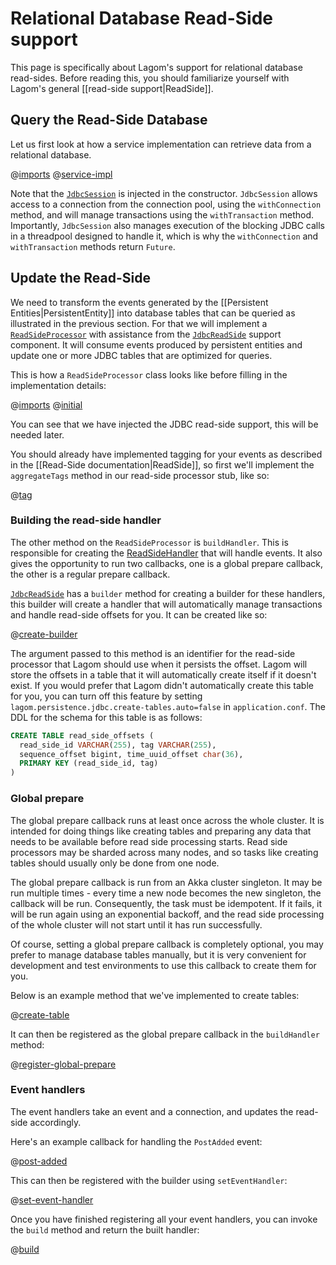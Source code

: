 # Relational Database Read-Side support

This page is specifically about Lagom's support for relational database read-sides.  Before reading this, you should familiarize yourself with Lagom's general [[read-side support|ReadSide]].

## Query the Read-Side Database

Let us first look at how a service implementation can retrieve data from a relational database.

@[imports](code/docs/home/scaladsl/persistence/RDBMSReadSideQuery.scala)
@[service-impl](code/docs/home/scaladsl/persistence/RDBMSReadSideQuery.scala)

Note that the [`JdbcSession`](api/index.html#com/lightbend/lagom/scaladsl/persistence/jdbc/JdbcSession) is injected in the constructor. `JdbcSession` allows access to a connection from the connection pool, using the `withConnection` method, and will manage transactions using the `withTransaction` method.  Importantly, `JdbcSession` also manages execution of the blocking JDBC calls in a threadpool designed to handle it, which is why the `withConnection` and `withTransaction` methods return `Future`.

## Update the Read-Side

We need to transform the events generated by the [[Persistent Entities|PersistentEntity]] into database tables that can be queried as illustrated in the previous section. For that we will implement a [`ReadSideProcessor`](api/index.html#com/lightbend/lagom/scaladsl/persistence/ReadSideProcessor) with assistance from the [`JdbcReadSide`](api/index.html#com/lightbend/lagom/scaladsl/persistence/jdbc/JdbcReadSide) support component. It will consume events produced by persistent entities and update one or more JDBC tables that are optimized for queries.

This is how a `ReadSideProcessor` class looks like before filling in the implementation details:

@[imports](code/docs/home/scaladsl/persistence/RDBMSBlogEventProcessor.scala)
@[initial](code/docs/home/scaladsl/persistence/RDBMSBlogEventProcessor.scala)

You can see that we have injected the JDBC read-side support, this will be needed later.

You should already have implemented tagging for your events as described in the [[Read-Side documentation|ReadSide]], so first we'll implement the `aggregateTags` method in our read-side processor stub, like so:

@[tag](code/docs/home/scaladsl/persistence/RDBMSBlogEventProcessor.scala)

### Building the read-side handler

The other method on the `ReadSideProcessor` is `buildHandler`.  This is responsible for creating the [ReadSideHandler](api/index.html#com/lightbend/lagom/scaladsl/persistence/ReadSideProcessor.ReadSideHandler) that will handle events.  It also gives the opportunity to run two callbacks, one is a global prepare callback, the other is a regular prepare callback.

[`JdbcReadSide`](api/index.html#com/lightbend/lagom/scaladsl/persistence/jdbc/JdbcReadSide) has a `builder` method for creating a builder for these handlers, this builder will create a handler that will automatically manage transactions and handle read-side offsets for you.  It can be created like so:

@[create-builder](code/docs/home/scaladsl/persistence/RDBMSBlogEventProcessor.scala)

The argument passed to this method is an identifier for the read-side processor that Lagom should use when it persists the offset. Lagom will store the offsets in a table that it will automatically create itself if it doesn't exist. If you would prefer that Lagom didn't automatically create this table for you, you can turn off this feature by setting `lagom.persistence.jdbc.create-tables.auto=false` in `application.conf`. The DDL for the schema for this table is as follows:
   
```sql
CREATE TABLE read_side_offsets (
  read_side_id VARCHAR(255), tag VARCHAR(255),
  sequence_offset bigint, time_uuid_offset char(36),
  PRIMARY KEY (read_side_id, tag)
)
```

### Global prepare

The global prepare callback runs at least once across the whole cluster.  It is intended for doing things like creating tables and preparing any data that needs to be available before read side processing starts.  Read side processors may be sharded across many nodes, and so tasks like creating tables should usually only be done from one node.

The global prepare callback is run from an Akka cluster singleton.  It may be run multiple times - every time a new node becomes the new singleton, the callback will be run.  Consequently, the task must be idempotent.  If it fails, it will be run again using an exponential backoff, and the read side processing of the whole cluster will not start until it has run successfully.

Of course, setting a global prepare callback is completely optional, you may prefer to manage database tables manually, but it is very convenient for development and test environments to use this callback to create them for you.

Below is an example method that we've implemented to create tables:

@[create-table](code/docs/home/scaladsl/persistence/RDBMSBlogEventProcessor.scala)

It can then be registered as the global prepare callback in the `buildHandler` method:

@[register-global-prepare](code/docs/home/scaladsl/persistence/RDBMSBlogEventProcessor.scala)

### Event handlers

The event handlers take an event and a connection, and updates the read-side accordingly.

Here's an example callback for handling the `PostAdded` event:

@[post-added](code/docs/home/scaladsl/persistence/RDBMSBlogEventProcessor.scala)

This can then be registered with the builder using `setEventHandler`:

@[set-event-handler](code/docs/home/scaladsl/persistence/RDBMSBlogEventProcessor.scala)

Once you have finished registering all your event handlers, you can invoke the `build` method and return the built handler:

@[build](code/docs/home/scaladsl/persistence/RDBMSBlogEventProcessor.scala)
